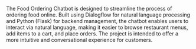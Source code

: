 The Food Ordering Chatbot is designed to streamline the process of ordering food online. Built using Dialogflow for natural language processing and Python (Flask) for backend management, the chatbot enables users to interact via natural language, making it easier to browse restaurant menus, add items to a cart, and place orders. The project is intended to offer a more intuitive and conversational experience for customers.

